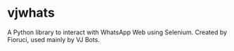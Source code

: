 # vjwhats
A Python library to interact with WhatsApp Web using Selenium. Created by Fioruci, used mainly by VJ Bots.
